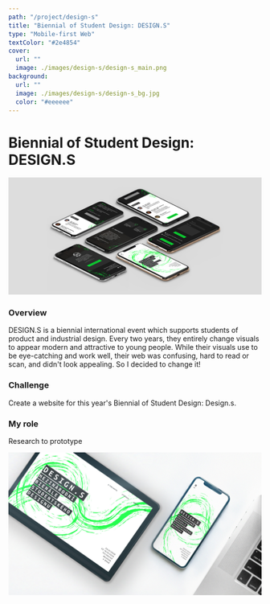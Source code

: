 ```yaml
---
path: "/project/design-s"
title: "Biennial of Student Design: DESIGN.S"
type: "Mobile-first Web"
textColor: "#2e4854"
cover:
  url: ""
  image: ./images/design-s/design-s_main.png
background:
  url: ""
  image: ./images/design-s/design-s_bg.jpg
  color: "#eeeeee"
---
```


# Biennial of Student Design: DESIGN.S

<full-width color="#dddddd">

  ![Screenshoty](./images/design-s/design-s_isometric.jpg)

</full-width>

### Overview

DESIGN.S is a biennial international event which supports students of product and industrial design. Every two years, they entirely change visuals to appear modern and attractive to young people. While their visuals use to be eye-catching and work well, their web was confusing, hard to read or scan, and didn't look appealing. So I decided to change it!

### Challenge
Create a website for this year's Biennial of Student Design: Design.s.

### My role
Research to prototype

![Screenshoty](./images/design-s/design-s_mockup.jpg)

